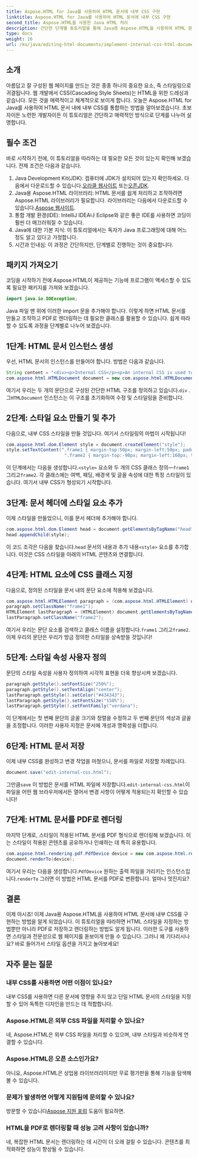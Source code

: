 ```yaml
---
title: Aspose.HTML for Java를 사용하여 HTML 문서에 내부 CSS 구현
linktitle: Aspose.HTML for Java를 사용하여 HTML 문서에 내부 CSS 구현
second_title: Aspose.HTML을 사용한 Java HTML 처리
description: 간단한 단계별 튜토리얼을 통해 Java용 Aspose.HTML을 사용하여 HTML 문서에서 내부 CSS를 구현하는 방법을 알아보세요.
type: docs
weight: 16
url: /ko/java/editing-html-documents/implement-internal-css-html-documents/
---
```

## 소개
아름답고 잘 구성된 웹 페이지를 만드는 것은 종종 하나의 중요한 요소, 즉 스타일링으로 귀결됩니다. 웹 개발에서 CSS(Cascading Style Sheets)는 HTML을 위한 드레싱과 같습니다. 모든 것을 매력적이고 체계적으로 보이게 합니다. 오늘은 Aspose.HTML for Java를 사용하여 HTML 문서 내에 내부 CSS를 통합하는 방법을 알아보겠습니다. 초보자이든 노련한 개발자이든 이 튜토리얼은 간단하고 매력적인 방식으로 단계를 나누어 설명합니다.
## 필수 조건
바로 시작하기 전에, 이 튜토리얼을 따라하는 데 필요한 모든 것이 있는지 확인해 보겠습니다. 전제 조건은 다음과 같습니다.
1.  Java Development Kit(JDK): 컴퓨터에 JDK가 설치되어 있는지 확인하세요. 다음에서 다운로드할 수 있습니다.[오라클 웹사이트](https://www.oracle.com/java/technologies/javase-jdk11-downloads.html) 또는[오픈JDK](https://openjdk.java.net/).
2.  Java용 Aspose.HTML 라이브러리: HTML 문서를 쉽게 처리하고 조작하려면 Aspose.HTML 라이브러리가 필요합니다. 라이브러리는 다음에서 다운로드할 수 있습니다.[Aspose 웹사이트](https://releases.aspose.com/html/java/).
3. 통합 개발 환경(IDE): IntelliJ IDEA나 Eclipse와 같은 좋은 IDE를 사용하면 코딩이 훨씬 더 매끄러워질 수 있습니다.
4. Java에 대한 기본 지식: 이 튜토리얼에서는 독자가 Java 프로그래밍에 대해 어느 정도 알고 있다고 가정합니다.
5. 시간과 인내심: 이 과정은 간단하지만, 단계별로 진행하는 것이 중요합니다.
## 패키지 가져오기
코딩을 시작하기 전에 Aspose.HTML이 제공하는 기능에 프로그램이 액세스할 수 있도록 필요한 패키지를 가져와 보겠습니다.
```java
import java.io.IOException;
```
Java 파일 맨 위에 이러한 import 문을 추가해야 합니다. 이렇게 하면 HTML 문서를 만들고 조작하고 PDF로 렌더링하는 데 필요한 클래스를 활용할 수 있습니다.
쉽게 따라할 수 있도록 과정을 단계별로 나누어 보겠습니다.
## 1단계: HTML 문서 인스턴스 생성
우선, HTML 문서의 인스턴스를 만들어야 합니다. 방법은 다음과 같습니다.
```java
String content = "<div><p>Internal CSS</p><p>An internal CSS is used to define a style for a single HTML page</p></div>";
com.aspose.html.HTMLDocument document = new com.aspose.html.HTMLDocument(content, ".");
```
 여기서 우리는 두 개의 문단으로 구성된 간단한 HTML 구조를 정의하고 있습니다.`div` . 그`HTMLDocument` 인스턴스는 이 구조를 초기화하여 수정 및 스타일링을 준비합니다.
## 2단계: 스타일 요소 만들기 및 추가
다음으로, 내부 CSS 스타일을 만들 것입니다. 여기서 스타일링의 마법이 시작됩니다!
```java
com.aspose.html.dom.Element style = document.createElement("style");
style.setTextContent(".frame1 { margin-top:50px; margin-left:50px; padding:20px; width:360px; height:90px; background-color:#a52a2a; font-family:verdana; color:#FFF5EE;}" +
                      ".frame2 { margin-top:-90px; margin-left:160px; text-align:center; padding:20px; width:360px; height:100px; background-color:#ADD8E6;}");
```
 이 단계에서는 다음을 생성합니다.`<style>` 요소와 두 개의 CSS 클래스 정의—`frame1` 그리고`frame2`. 각 클래스에는 여백, 패딩, 배경색 및 글꼴 속성에 대한 특정 스타일이 있습니다. 여기서 내부 CSS가 형성되기 시작합니다.
## 3단계: 문서 헤더에 스타일 요소 추가
이제 스타일을 만들었으니, 이를 문서 헤더에 추가해야 합니다.
```java
com.aspose.html.dom.Element head = document.getElementsByTagName("head").get_Item(0);
head.appendChild(style);
```
 이 코드 조각은 다음을 찾습니다.`head` 문서의 내용과 추가 내용`<style>` 요소를 추가합니다. 이것은 CSS 스타일을 아래의 HTML 콘텐츠와 연결합니다.
## 4단계: HTML 요소에 CSS 클래스 지정
다음으로, 정의된 스타일을 문서 내의 문단 요소에 적용해 보겠습니다.
```java
com.aspose.html.HTMLElement paragraph = (com.aspose.html.HTMLElement) document.getElementsByTagName("p").get_Item(0);
paragraph.setClassName("frame1");
HTMLElement lastParagraph = (HTMLElement) document.getElementsByTagName("p").get_Item(document.getElementsByTagName("p").getLength() - 1);
lastParagraph.setClassName("frame2");
```
 여기서 우리는 문단 요소를 검색하고 클래스 이름을 설정합니다.`frame1` 그리고`frame2`. 이제 우리의 문단은 우리가 방금 정의한 스타일을 상속받을 것입니다!
## 5단계: 스타일 속성 사용자 정의
문단의 스타일 속성을 사용자 정의하여 시각적 표현을 더욱 향상시켜 보겠습니다.
```java
paragraph.getStyle().setFontSize("250%");
paragraph.getStyle().setTextAlign("center");
lastParagraph.getStyle().setColor("#434343");
lastParagraph.getStyle().setFontSize("150%");
lastParagraph.getStyle().setFontFamily("verdana");
```
이 단계에서는 첫 번째 문단의 글꼴 크기와 정렬을 수정하고 두 번째 문단의 색상과 글꼴을 조정합니다. 이러한 사용자 지정은 문서에 개성과 명확성을 더합니다.
## 6단계: HTML 문서 저장
이제 내부 CSS를 완성하고 변경 작업을 마쳤으니, 문서를 파일로 저장할 차례입니다.
```java
document.save("edit-internal-css.html");
```
 그만큼`save` 이 방법은 문서를 HTML 파일에 저장합니다.`edit-internal-css.html`이 파일을 어떤 웹 브라우저에서든 열어서 변경 사항이 어떻게 적용되는지 확인할 수 있습니다!
## 7단계: HTML 문서를 PDF로 렌더링
마지막 단계로, 스타일이 적용된 HTML 문서를 PDF 형식으로 렌더링해 보겠습니다. 이는 스타일이 적용된 콘텐츠를 공유하거나 인쇄하는 데 특히 유용합니다.
```java
com.aspose.html.rendering.pdf.PdfDevice device = new com.aspose.html.rendering.pdf.PdfDevice("edit-internal-css.pdf");
document.renderTo(device);
```
 여기서 우리는 다음을 생성합니다.`PdfDevice` 원하는 출력 파일을 가리키는 인스턴스입니다.`renderTo` 그러면 이 방법은 HTML 문서를 PDF로 변환합니다. 얼마나 멋진지요?
## 결론
이제 아시죠! 이제 Java용 Aspose.HTML을 사용하여 HTML 문서에 내부 CSS를 구현하는 방법을 알게 되었습니다. 이 튜토리얼을 따라하면 HTML 스타일을 지정하는 방법뿐만 아니라 PDF로 저장하고 렌더링하는 방법도 알게 됩니다. 이러한 도구를 사용하면 스타일과 전문성으로 웹 페이지를 돋보이게 만들 수 있습니다. 그러니 왜 기다리시나요? 바로 들어가서 스타일 옵션을 가지고 놀아보세요!

## 자주 묻는 질문
### 내부 CSS를 사용하면 어떤 이점이 있나요?  
내부 CSS를 사용하면 다른 문서에 영향을 주지 않고 단일 HTML 문서의 스타일을 지정할 수 있어 독특한 디자인을 만드는 데 적합합니다.
### Aspose.HTML은 외부 CSS 파일을 처리할 수 있나요?  
네, Aspose.HTML은 외부 CSS 파일을 처리할 수 있으며, 내부 스타일과 비슷하게 연결할 수 있습니다.
### Aspose.HTML은 오픈 소스인가요?  
아니요, Aspose.HTML은 상업용 라이브러리이지만 무료 평가판을 통해 기능을 탐색해 볼 수 있습니다.
### 문제가 발생하면 어떻게 지원팀에 문의할 수 있나요?  
 방문할 수 있습니다[Aspose 지원 포럼](https://forum.aspose.com/c/html/29) 도움이 필요하면.
### HTML을 PDF로 렌더링할 때 성능 고려 사항이 있습니까?  
네, 복잡한 HTML 문서는 렌더링하는 데 시간이 더 오래 걸릴 수 있습니다. 콘텐츠를 최적화하면 성능이 향상될 수 있습니다.